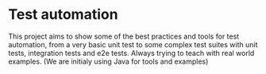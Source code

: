 # Test automation

This project aims to show some of the best practices and tools for test automation, from a very basic unit test to some complex test suites with unit tests, integration tests and e2e tests. Always trying to teach with real world examples. (We are initialy using Java for tools and examples)
